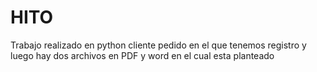 # HITO
Trabajo realizado en python cliente pedido en el que tenemos registro y luego hay dos archivos en PDF y word en el cual esta planteado 
